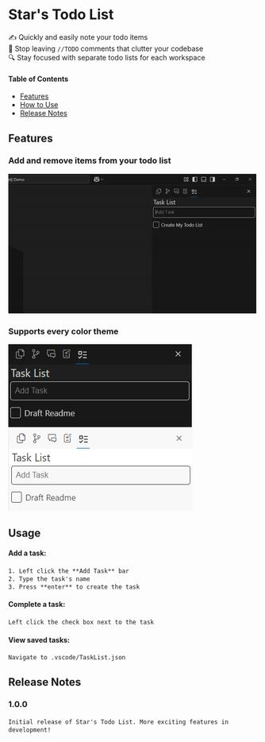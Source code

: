 # Star's Todo List

✍️ Quickly and easily note your todo items  
🧹 Stop leaving ```//TODO``` comments that clutter your codebase  
🔍 Stay focused with separate todo lists for each workspace

#### Table of Contents
- [Features](#features)
- [How to Use](#usage)
- [Release Notes](#release-notes)

## Features

### Add and remove items from your todo list  
![Create Delete Demo](https://raw.githubusercontent.com/jaredgoddard/Public-Resources/main/stars-todo-list/V-1.0.0/create-delete-demo.gif)

### Supports every color theme  
![Dark Theme Demo](https://raw.githubusercontent.com/jaredgoddard/Public-Resources/main/stars-todo-list/V-1.0.0/dark-theme-demo.png)  
![Light Theme Demo](https://raw.githubusercontent.com/jaredgoddard/Public-Resources/main/stars-todo-list/V-1.0.0/light-theme-demo.png)


## Usage
#### Add a task:	
	1. Left click the **Add Task** bar
	2. Type the task's name
	3. Press **enter** to create the task

#### Complete a task:
	Left click the check box next to the task

#### View saved tasks:
	Navigate to .vscode/TaskList.json

## Release Notes

### 1.0.0
	Initial release of Star's Todo List. More exciting features in development!

